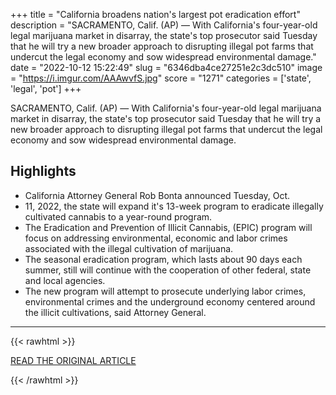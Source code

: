 +++
title = "California broadens nation's largest pot eradication effort"
description = "SACRAMENTO, Calif. (AP) — With California's four-year-old legal marijuana market in disarray, the state's top prosecutor said Tuesday that he will try a new broader approach to disrupting illegal pot farms that undercut the legal economy and sow widespread environmental damage."
date = "2022-10-12 15:22:49"
slug = "6346dba4ce27251e2c3dc510"
image = "https://i.imgur.com/AAAwvfS.jpg"
score = "1271"
categories = ['state', 'legal', 'pot']
+++

SACRAMENTO, Calif. (AP) — With California's four-year-old legal marijuana market in disarray, the state's top prosecutor said Tuesday that he will try a new broader approach to disrupting illegal pot farms that undercut the legal economy and sow widespread environmental damage.

## Highlights

- California Attorney General Rob Bonta announced Tuesday, Oct.
- 11, 2022, the state will expand it's 13-week program to eradicate illegally cultivated cannabis to a year-round program.
- The Eradication and Prevention of Illicit Cannabis, (EPIC) program will focus on addressing environmental, economic and labor crimes associated with the illegal cultivation of marijuana.
- The seasonal eradication program, which lasts about 90 days each summer, still will continue with the cooperation of other federal, state and local agencies.
- The new program will attempt to prosecute underlying labor crimes, environmental crimes and the underground economy centered around the illicit cultivations, said Attorney General.

---

{{< rawhtml >}}
  <p class="article-category">
    <a target="_blank" href="https://apnews.com/article/5b023f4a4c8ded22500f3faf77236a3c">READ THE ORIGINAL ARTICLE</a>
  </p>
{{< /rawhtml >}}
